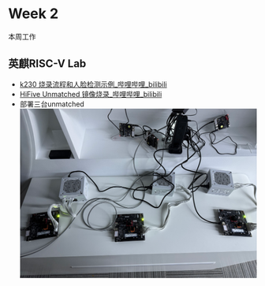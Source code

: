 # Week 2

本周工作

## 英麒RISC-V Lab

- [k230 烧录流程和人脸检测示例_哔哩哔哩_bilibili](https://www.bilibili.com/video/BV1yCaozwEuY/)
- [HiFive Unmatched 镜像烧录_哔哩哔哩_bilibili](https://www.bilibili.com/video/BV1VRHrzVE3o/)
- 部署三台unmatched
![](../../../images/yq2.png)
